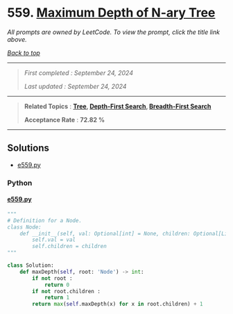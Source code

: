 # 559. [Maximum Depth of N-ary Tree](<https://leetcode.com/problems/maximum-depth-of-n-ary-tree>)

*All prompts are owned by LeetCode. To view the prompt, click the title link above.*

*[Back to top](<../README.md>)*

------

> *First completed : September 24, 2024*
>
> *Last updated : September 24, 2024*

------

> **Related Topics** : **[Tree](<by_topic/Tree.md>), [Depth-First Search](<by_topic/Depth-First Search.md>), [Breadth-First Search](<by_topic/Breadth-First Search.md>)**
>
> **Acceptance Rate** : **72.82 %**

------

## Solutions

- [e559.py](<../my-submissions/e559.py>)
### Python
#### [e559.py](<../my-submissions/e559.py>)
```Python
"""
# Definition for a Node.
class Node:
    def __init__(self, val: Optional[int] = None, children: Optional[List['Node']] = None):
        self.val = val
        self.children = children
"""

class Solution:
    def maxDepth(self, root: 'Node') -> int:
        if not root :
            return 0
        if not root.children :
            return 1
        return max(self.maxDepth(x) for x in root.children) + 1

```

